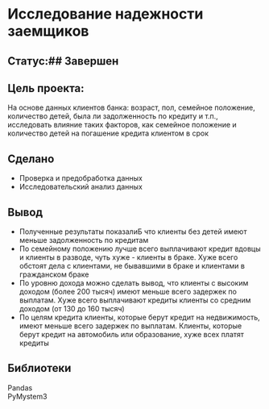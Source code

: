 # Исследование надежности заемщиков
## Статус:## Завершен 
## Цель проекта:
На основе данных клиентов банка: возраст, пол, семейное положение, количество детей, была ли задолженность по кредиту и т.п., исследовать влияние таких факторов, как семейное положение и количество детей на погашение кредита клиентом в срок
## Сделано
- Проверка и предобработка данных
- Исследовательский анализ данных
## Вывод
- Полученные результаты показалиБ что клиенты без детей имеют меньше задолженность по кредитам
- По семейному положению лучше всего выплачивают кредит вдовцы и клиенты в разводе, чуть хуже - клиенты в браке. Хуже всего обстоят дела с клиентами, не бывавшими в браке и клиентами в гражданском браке
- По уровню дохода можно сделать вывод, что клиенты с высоким доходом (более 200 тысяч) имеют меньше всего задержек по выплатам. Хуже всего выплачивают кредиты клиенты со средним доходом (от 130 до 160 тысяч)
 - По целям кредита клиенты, которые берут кредит на недвижимость, имеют меньше всего задержек по выплатам. Клиенты, которые берут кредит на автомобиль или образование, хуже всех платят кредиты
## Библиотеки
Pandas  
PyMystem3  
